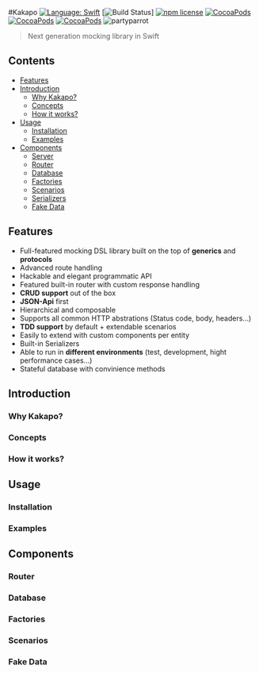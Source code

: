 #Kakapo [![Language: Swift](https://img.shields.io/badge/lang-Swift-yellow.svg?style=flat)](https://developer.apple.com/swift/) [![Build Status](https://travis-ci.org/zzarcon/asynz.svg?branch=master)] [![npm license](https://img.shields.io/npm/l/awesome-badges.svg)](https://www.npmjs.org/package/awesome-badges) [![CocoaPods](https://img.shields.io/cocoapods/v/AFNetworking.svg)]() [![CocoaPods](https://img.shields.io/cocoapods/metrics/doc-percent/AFNetworking.svg)]() [![CocoaPods](https://img.shields.io/cocoapods/p/AFNetworking.svg)]() ![partyparrot](http://cultofthepartyparrot.com/parrots/parrot.gif)

> Next generation mocking library in Swift



## Contents
- [Features](#features)
- [Introduction](#introduction)
  - [Why Kakapo?](#why-kakapo)
  - [Concepts](#concepts)
  - [How it works?](#how-it-works)
- [Usage](#usage)
  - [Installation](#installation)
  - [Examples](#examples)
- [Components](#components)
  - [Server](#server)
  - [Router](#router)
  - [Database](#database)
  - [Factories](#factories)
  - [Scenarios](#scenarios)
  - [Serializers](#serializers)
  - [Fake Data](#fake-data)


## Features

- Full-featured mocking DSL library built on the top of **generics** and **protocols**
- Advanced route handling
- Hackable and elegant programmatic API
- Featured built-in router with custom response handling
- **CRUD support** out of the box
- **JSON-Api** first
- Hierarchical and composable 
- Supports all common HTTP abstrations (Status code, body, headers...)
- **TDD support** by default + extendable scenarios
- Easily to extend with custom components per entity
- Built-in Serializers
- Able to run in **different environments** (test, development, hight performance cases...)
- Stateful database with convinience methods 

## Introduction


### Why Kakapo?


### Concepts


### How it works?


## Usage


### Installation


### Examples


## Components


### Router


### Database


### Factories


### Scenarios


### Fake Data

